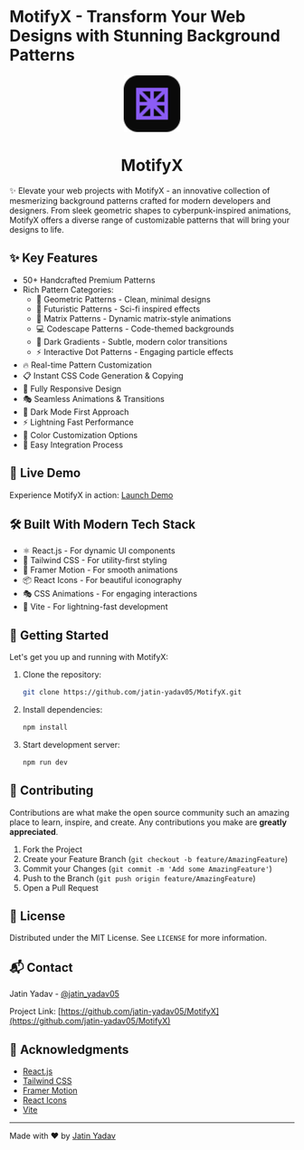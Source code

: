 # MotifyX - Transform Your Web Designs with Stunning Background Patterns

<div align="center">
  <img src="public/favicon.svg" alt="MotifyX Logo" width="100" height="100" />
  <h1>MotifyX</h1>
</div>

✨ Elevate your web projects with MotifyX - an innovative collection of mesmerizing background patterns crafted for modern developers and designers. From sleek geometric shapes to cyberpunk-inspired animations, MotifyX offers a diverse range of customizable patterns that will bring your designs to life.

## ✨ Key Features

- 50+ Handcrafted Premium Patterns
- Rich Pattern Categories:
  - 🔷 Geometric Patterns - Clean, minimal designs
  - 🚀 Futuristic Patterns - Sci-fi inspired effects
  - 👾 Matrix Patterns - Dynamic matrix-style animations
  - 💻 Codescape Patterns - Code-themed backgrounds
  - 🎨 Dark Gradients - Subtle, modern color transitions
  - ⚡ Interactive Dot Patterns - Engaging particle effects
- 🔥 Real-time Pattern Customization
- 📋 Instant CSS Code Generation & Copying
- 📱 Fully Responsive Design
- 🎭 Seamless Animations & Transitions
- 🌙 Dark Mode First Approach
- ⚡ Lightning Fast Performance
- 🎨 Color Customization Options
- 💾 Easy Integration Process

## 🚀 Live Demo

Experience MotifyX in action: [Launch Demo](https://jatin-yadav05.github.io/MotifyX/)

## 🛠️ Built With Modern Tech Stack

- ⚛️ React.js - For dynamic UI components
- 🎨 Tailwind CSS - For utility-first styling
- 💫 Framer Motion - For smooth animations
- 📦 React Icons - For beautiful iconography
- 🎭 CSS Animations - For engaging interactions
- 🔧 Vite - For lightning-fast development

## 🌟 Getting Started

Let's get you up and running with MotifyX:

1. Clone the repository:
   ```bash
   git clone https://github.com/jatin-yadav05/MotifyX.git
   ```

2. Install dependencies:
   ```bash
   npm install
   ```

3. Start development server:
   ```bash
   npm run dev
   ```

## 🤝 Contributing

Contributions are what make the open source community such an amazing place to learn, inspire, and create. Any contributions you make are **greatly appreciated**.

1. Fork the Project
2. Create your Feature Branch (`git checkout -b feature/AmazingFeature`)
3. Commit your Changes (`git commit -m 'Add some AmazingFeature'`)
4. Push to the Branch (`git push origin feature/AmazingFeature`)
5. Open a Pull Request

## 📝 License

Distributed under the MIT License. See `LICENSE` for more information.

## 📬 Contact

Jatin Yadav - [@jatin_yadav05](https://twitter.com/jatin_yadav05)

Project Link: [https://github.com/jatin-yadav05/MotifyX](https://github.com/jatin-yadav05/MotifyX)

## 🙏 Acknowledgments

* [React.js](https://reactjs.org/)
* [Tailwind CSS](https://tailwindcss.com/)
* [Framer Motion](https://www.framer.com/motion/)
* [React Icons](https://react-icons.github.io/react-icons/)
* [Vite](https://vitejs.dev/)

---

Made with ❤️ by [Jatin Yadav](https://github.com/jatin-yadav05)
